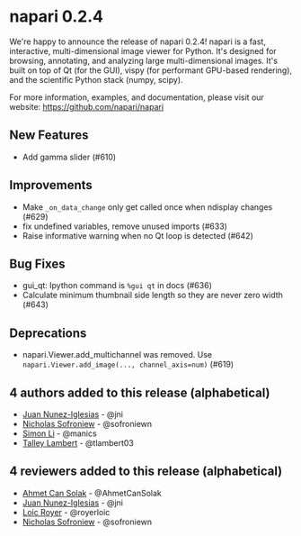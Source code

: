 # napari 0.2.4

We're happy to announce the release of napari 0.2.4! napari is a fast,
interactive, multi-dimensional image viewer for Python. It's designed for
browsing, annotating, and analyzing large multi-dimensional images. It's built
on top of Qt (for the GUI), vispy (for performant GPU-based rendering), and the
scientific Python stack (numpy, scipy).

For more information, examples, and documentation, please visit our website:
https://github.com/napari/napari

## New Features

- Add gamma slider (#610)

## Improvements

- Make `_on_data_change` only get called once when ndisplay changes (#629)
- fix undefined variables, remove unused imports (#633)
- Raise informative warning when no Qt loop is detected (#642)

## Bug Fixes

- gui_qt: Ipython command is `%gui qt` in docs (#636)
- Calculate minimum thumbnail side length so they are never zero width (#643)

## Deprecations

- napari.Viewer.add_multichannel was removed. Use `napari.Viewer.add_image(..., channel_axis=num)` (#619)

## 4 authors added to this release (alphabetical)

- [Juan Nunez-Iglesias](https://github.com/napari/napari/commits?author=jni) - @jni
- [Nicholas Sofroniew](https://github.com/napari/napari/commits?author=sofroniewn) - @sofroniewn
- [Simon Li](https://github.com/napari/napari/commits?author=manics) - @manics
- [Talley Lambert](https://github.com/napari/napari/commits?author=tlambert03) - @tlambert03

## 4 reviewers added to this release (alphabetical)

- [Ahmet Can Solak](https://github.com/napari/napari/commits?author=AhmetCanSolak) - @AhmetCanSolak
- [Juan Nunez-Iglesias](https://github.com/napari/napari/commits?author=jni) - @jni
- [Loic Royer](https://github.com/napari/napari/commits?author=royerloic) - @royerloic
- [Nicholas Sofroniew](https://github.com/napari/napari/commits?author=sofroniewn) - @sofroniewn

